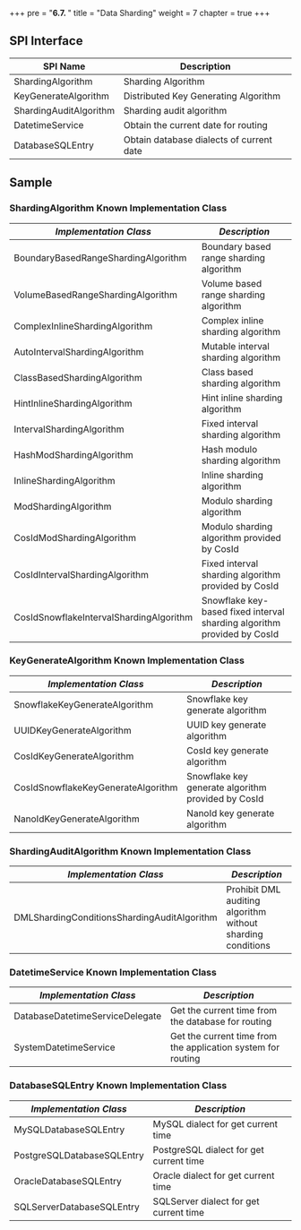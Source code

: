 +++
pre = "<b>6.7. </b>"
title = "Data Sharding"
weight = 7
chapter = true
+++

## SPI Interface

| SPI Name                | Description                              |
|-------------------------|------------------------------------------|
| ShardingAlgorithm       | Sharding Algorithm                       |
| KeyGenerateAlgorithm    | Distributed Key Generating Algorithm     |
| ShardingAuditAlgorithm  | Sharding audit algorithm                 |
| DatetimeService         | Obtain the current date for routing      |
| DatabaseSQLEntry        | Obtain database dialects of current date |

## Sample

### ShardingAlgorithm Known Implementation Class

| *Implementation Class*                  | *Description*                                                           |
|-----------------------------------------|-------------------------------------------------------------------------|
| BoundaryBasedRangeShardingAlgorithm     | Boundary based range sharding algorithm                                 |
| VolumeBasedRangeShardingAlgorithm       | Volume based range sharding algorithm                                   |
| ComplexInlineShardingAlgorithm          | Complex inline sharding algorithm                                       |
| AutoIntervalShardingAlgorithm           | Mutable interval sharding algorithm                                     |
| ClassBasedShardingAlgorithm             | Class based sharding algorithm                                          |
| HintInlineShardingAlgorithm             | Hint inline sharding algorithm                                          |
| IntervalShardingAlgorithm               | Fixed interval sharding algorithm                                       |
| HashModShardingAlgorithm                | Hash modulo sharding algorithm                                          |
| InlineShardingAlgorithm                 | Inline sharding algorithm                                               |
| ModShardingAlgorithm                    | Modulo sharding algorithm                                               |
| CosIdModShardingAlgorithm               | Modulo sharding algorithm provided by CosId                             |
| CosIdIntervalShardingAlgorithm          | Fixed interval sharding algorithm provided by CosId                     |
| CosIdSnowflakeIntervalShardingAlgorithm | Snowflake key-based fixed interval sharding algorithm provided by CosId |

### KeyGenerateAlgorithm Known Implementation Class

| *Implementation Class*             | *Description*                                      |
|----------------------------------- |--------------------------------------------------- |
| SnowflakeKeyGenerateAlgorithm      | Snowflake key generate algorithm                   |
| UUIDKeyGenerateAlgorithm           | UUID key generate algorithm                        |
| CosIdKeyGenerateAlgorithm          | CosId key generate algorithm                       |
| CosIdSnowflakeKeyGenerateAlgorithm | Snowflake key generate algorithm provided by CosId |
| NanoIdKeyGenerateAlgorithm         | NanoId key generate algorithm                      |

### ShardingAuditAlgorithm Known Implementation Class

| *Implementation Class*                           | *Description*                                                 |
|------------------------------------------------- |-------------------------------------------------------------- |
| DMLShardingConditionsShardingAuditAlgorithm      | Prohibit DML auditing algorithm without sharding conditions   |

### DatetimeService Known Implementation Class

| *Implementation Class*          | *Description*                                                |
| ------------------------------- | ------------------------------------------------------------ |
| DatabaseDatetimeServiceDelegate | Get the current time from the database for routing           |
| SystemDatetimeService           | Get the current time from the application system for routing |

### DatabaseSQLEntry Known Implementation Class

| *Implementation Class*     | *Description*                           |
| -------------------------- | --------------------------------------- |
| MySQLDatabaseSQLEntry      | MySQL dialect for get current time      |
| PostgreSQLDatabaseSQLEntry | PostgreSQL dialect for get current time |
| OracleDatabaseSQLEntry     | Oracle dialect for get current time     |
| SQLServerDatabaseSQLEntry  | SQLServer dialect for get current time  |
